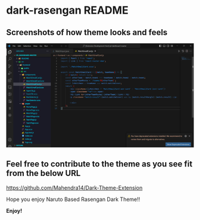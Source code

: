 # dark-rasengan README

## Screenshots of how theme looks and feels
![Alt text](image.png)

## Feel free to contribute to the theme as you see fit from the below URL
https://github.com/Mahendra14/Dark-Theme-Extension

Hope you enjoy Naruto Based Rasengan Dark Theme!!

**Enjoy!**
